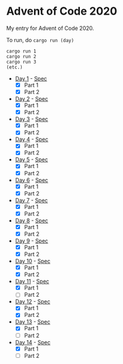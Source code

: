 # Advent of Code 2020

My entry for Advent of Code 2020.

To run, do `cargo run (day)`

```
cargo run 1
cargo run 2
cargo run 3
(etc.)
```

- [Day 1](src/days/day01.rs) - [Spec](https://adventofcode.com/2020/day/1)
  - [x] Part 1
  - [x] Part 2
- [Day 2](src/days/day02.rs) - [Spec](https://adventofcode.com/2020/day/2)
  - [x] Part 1
  - [x] Part 2
- [Day 3](src/days/day03.rs) - [Spec](https://adventofcode.com/2020/day/3)
  - [x] Part 1
  - [x] Part 2
- [Day 4](src/days/day04.rs) - [Spec](https://adventofcode.com/2020/day/4)
  - [x] Part 1
  - [x] Part 2
- [Day 5](src/days/day05.rs) - [Spec](https://adventofcode.com/2020/day/5)
  - [x] Part 1
  - [x] Part 2
- [Day 6](src/days/day06.rs) - [Spec](https://adventofcode.com/2020/day/6)
  - [x] Part 1
  - [x] Part 2
- [Day 7](src/days/day07.rs) - [Spec](https://adventofcode.com/2020/day/7)
  - [x] Part 1
  - [x] Part 2
- [Day 8](src/days/day08.rs) - [Spec](https://adventofcode.com/2020/day/8)
  - [x] Part 1
  - [x] Part 2
- [Day 9](src/days/day09.rs) - [Spec](https://adventofcode.com/2020/day/9)
  - [x] Part 1
  - [x] Part 2
- [Day 10](src/days/day10.rs) - [Spec](https://adventofcode.com/2020/day/10)
  - [x] Part 1
  - [x] Part 2
- [Day 11](src/days/day11.rs) - [Spec](https://adventofcode.com/2020/day/11)
  - [x] Part 1
  - [ ] Part 2
- [Day 12](src/days/day12.rs) - [Spec](https://adventofcode.com/2020/day/12)
  - [x] Part 1
  - [x] Part 2
- [Day 13](src/days/day13.rs) - [Spec](https://adventofcode.com/2020/day/13)
  - [x] Part 1
  - [ ] Part 2
- [Day 14](src/days/day14.rs) - [Spec](https://adventofcode.com/2020/day/14)
  - [x] Part 1
  - [ ] Part 2
